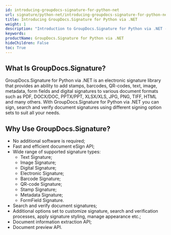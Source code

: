 ```yaml
---
id: introducing-groupdocs-signature-for-python-net
url: signature/python-net/introducing-groupdocs-signature-for-python-net
title: Introducing GroupDocs.Signature for Python via .NET
weight: 1
description: "Introduction to GroupDocs.Signature for Python via .NET - what is it and why to use"
keywords: 
productName: GroupDocs.Signature for Python via .NET
hideChildren: False
toc: True
---
```

## What Is GroupDocs.Signature?

GroupDocs.Signature for Python via .NET is an electronic signature library that provides an ability to add stamps, barcodes, QR-codes, text, image, metadata, form fields and digital signatures to various document formats such as PDF, DOCX/DOC, PPTX/PPT, XLSX/XLS, JPG, PNG, TIFF, HTML and many others. With GroupDocs.Signature for Python via .NET you can sign, search and verify document signatures using different signing option sets to suit all your needs.

## Why Use GroupDocs.Signature?

*   No additional software is required;    
*   Fast and efficient document eSign API;
*   Wide range of supported signature types: 
    *   Text Signature;
    *   Image Signature;
    *   Digital Signature;
    *   Electronic Signature;
    *   Barcode Signature;
    *   QR-code Signature;
    *   Stamp Signature;
    *   Metadata Signature;
    *   FormField Signature.
*   Search and verify document signatures;
*   Additional options set to customize signature, search and verification processes, apply signature styling, manage appearance etc.;
*   Document information extraction API;
*   Document preview API.
